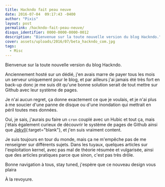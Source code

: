 ```yaml
---
title: Hackndo fait peau neuve
date: 2016-07-04  09:17:43 -0400
author: "Pixis"
layout: post
permalink: /hackndo-fait-peau-neuve/
disqus_identifier: 0000-0000-0000-0012
description: "Bienvenue sur la toute nouvelle version du blog Hackndo."
cover: assets/uploads/2016/07/beta_hackndo_com.jpg
tags:
  - Misc
---
```


Bienvenue sur la toute nouvelle version du blog Hackndo.

Anciennement hosté sur un dédié, j'en avais marre de payer tous les mois un serveur uniquement pour le blog, et par ailleurs j'ai jamais été très fort en back-up donc je me suis dit qu'une bonne solution serait de tout mettre sur Github avec leur système de pages.

<!--more-->

Je n'ai aucun regret, ça donne exactement ce que je voulais, et je n'ai plus à me soucier d'une panne de disque ou d'une inondation qui mettrait en péril toutes mes données.

Oui, je sais, j'aurais pu faire un `cron` couplé avec un Hubic et tout ça, mais j'étais également curieux de découvrir le système de pages de Github ainsi que [Jekyll](https://jekyllrb.com/){:target="blank"}, et j'en suis vraiment content.

Je suis toujours en tour du monde, mais ça ne m'empêche pas de me renseigner sur différents sujets. Dans les tuyaux, quelques articles sur l'exploitation kernel, avec pas mal de théorie résumée et vulgarisée, ainsi que des articles pratiques parce que sinon, c'est pas très drôle.

Bonne navigation à tous, stay tuned, j'espère que ce nouveau design vous plaira

À la revoyure.